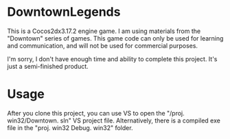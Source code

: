 # DowntownLegends
This is a Cocos2dx3.17.2 engine game. I am using materials from the "Downtown" series of games. This game code can only be used for learning and communication, and will not be used for commercial purposes.

I'm sorry, I don't have enough time and ability to complete this project. It's just a semi-finished product. 

# Usage
After you clone this project, you can use VS to open the "/proj. win32/Downtown. sln" VS project file. 
Alternatively, there is a compiled exe file in the "proj. win32 Debug. win32" folder. 
